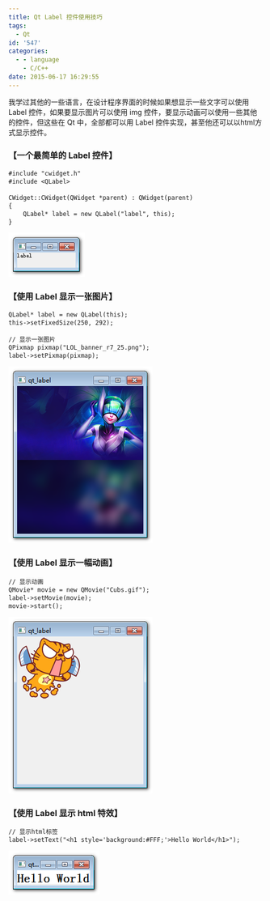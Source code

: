 ```yaml
---
title: Qt Label 控件使用技巧
tags:
  - Qt
id: '547'
categories:
  - - language
    - C/C++
date: 2015-06-17 16:29:55
---
```


我学过其他的一些语言，在设计程序界面的时候如果想显示一些文字可以使用 Label 控件，如果要显示图片可以使用 img 控件，要显示动画可以使用一些其他的控件，但这些在 Qt 中，全部都可以用 Label 控件实现，甚至他还可以以html方式显示控件。
<!-- more -->
### 【一个最简单的 Label 控件】

```
#include "cwidget.h"
#include <QLabel>

CWidget::CWidget(QWidget *parent) : QWidget(parent)
{
    QLabel* label = new QLabel("label", this);
}
```

[![2015-06-17_162432](/images/2015/06/2015-06-17_162432.png)](/images/2015/06/2015-06-17_162432.png)

### 【使用 Label 显示一张图片】

```
QLabel* label = new QLabel(this);
this->setFixedSize(250, 292);

// 显示一张图片
QPixmap pixmap("LOL_banner_r7_25.png");
label->setPixmap(pixmap);
```

[![2015-06-17_162557](/images/2015/06/2015-06-17_162557.png)](/images/2015/06/2015-06-17_162557.png)

### 【使用 Label 显示一幅动画】

```
// 显示动画
QMovie* movie = new QMovie("Cubs.gif");
label->setMovie(movie);
movie->start();
```

[![2015-06-17_162800](/images/2015/06/2015-06-17_162800.png)](/images/2015/06/2015-06-17_162800.png)

### 【使用 Label 显示 html 特效】

```
// 显示html标签
label->setText("<h1 style='background:#FFF;'>Hello World</h1>");
```

[![2015-06-17_162920](/images/2015/06/2015-06-17_162920.png)](/images/2015/06/2015-06-17_162920.png)